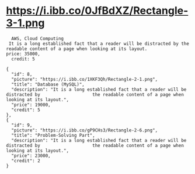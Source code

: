  #  https://i.ibb.co/0JfBdXZ/Rectangle-3-1.png
      AWS, Cloud Computing
     It is a long established fact that a reader will be distracted by the readable content of a page when looking at its layout.
    price: 35000,
      credit: 5
   
    {
      "id": 8,
      "picture": "https://i.ibb.co/1XKF3Qh/Rectangle-2-1.png",
      "title": "Database (MySQL)",
      "description": "It is a long established fact that a reader will be distracted by                    the readable content of a page when looking at its layout.",
      "price": 19000,
      "credit": 5
    },
    {
      "id": 9,
      "picture": "https://i.ibb.co/gP9CHs3/Rectangle-2-6.png",
      "title": "Problem-Solving Part",
      "description": "It is a long established fact that a reader will be distracted by                    the readable content of a page when looking at its layout.",
      "price": 23000,
      "credit": 2
    }
